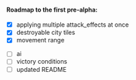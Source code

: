 #### Roadmap to the first pre-alpha:

* [x] applying multiple attack_effects at once
* [x] destroyable city tiles
* [x] movement range
- [ ] ai
- [ ] victory conditions
- [ ] updated README
